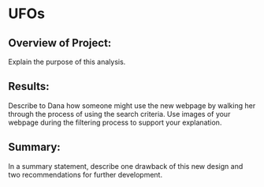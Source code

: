 # UFOs
## Overview of Project: 
Explain the purpose of this analysis.
## Results: 
Describe to Dana how someone might use the new webpage by walking her through the process of using the search criteria. Use images of your webpage during the filtering process to support your explanation.
## Summary: 
In a summary statement, describe one drawback of this new design and two recommendations for further development.
